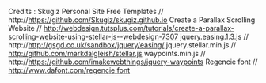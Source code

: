 Credits :
Skugiz Personal Site Free Templates 	// http://https://github.com/Skugiz/skugiz.github.io
Create a Parallax Scrolling Website 	// http://webdesign.tutsplus.com/tutorials/create-a-parallax-scrolling-website-using-stellar-js--webdesign-7307
jquery.easing.1.3.js			// http://http://gsgd.co.uk/sandbox/jquery/easing/
jquery.stellar.min.js			// http://github.com/markdalgleish/stellar.js
waypoints.min.js			// http://https://github.com/imakewebthings/jquery-waypoints
Regencie font				// http://www.dafont.com/regencie.font
